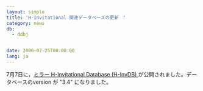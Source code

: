 ```yaml
---
layout: simple
title: 'H-Invitational 関連データベースの更新　'
category: news
db:
  - ddbj


date: 2006-07-25T00:00:00
lang: ja
---
```


7月7日に，<a href="/whatsnew/whatsnew2009-j.html#091208">ミラー H-Invitational Database (H-InvDB) </a>が公開されました。データベースのversion が "3.4" になりました。
